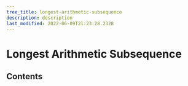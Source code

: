 ```yaml
---
tree_title: longest-arithmetic-subsequence
description: description
last_modified: 2022-06-09T21:23:28.2328
---
```


# Longest Arithmetic Subsequence

## Contents
